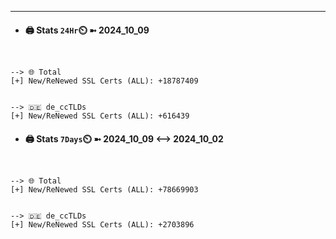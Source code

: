 

---
- #### 🖨️ **Stats** `24Hr`⏲️ ➼ 2024_10_09
```console


--> 🌐 Total
[+] New/ReNewed SSL Certs (ALL): +18787409


--> 🇩🇪 de_ccTLDs
[+] New/ReNewed SSL Certs (ALL): +616439

```

- #### 🖨️ **Stats** `7Days`⏲️ ➼ 2024_10_09 <--> 2024_10_02
```console


--> 🌐 Total
[+] New/ReNewed SSL Certs (ALL): +78669903


--> 🇩🇪 de_ccTLDs
[+] New/ReNewed SSL Certs (ALL): +2703896

```

